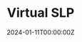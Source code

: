 ---
title: Virtual SLP
summary: VirtualSLP is an easy-to-use, intuitive, cloud-based platform for the research and clinical evaluation of speech disorders in neurological diseases. It has been designed as a versatile tool to facilitate high-quality, remote, online data collection through multi-modal video and audio capabilities, employing a web-browser-based, multi-platform compatible system. In parallel, the tool can be used for automatic extraction of kinematic and acoustic metrics, providing clinically interpretable features for detecting and tracking the onset and progression of oro-motor and speech impairments in neurological diseases.
tags:
  - VSLP
date: "2024-01-11T00:00:00Z"
---